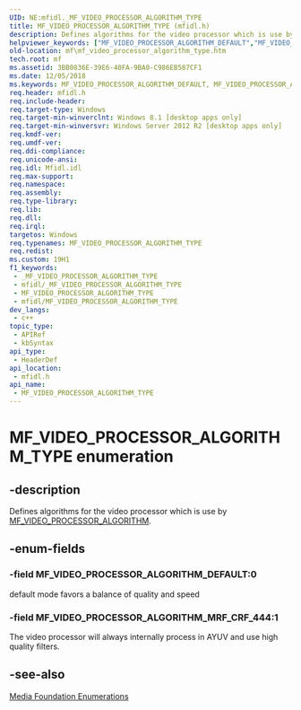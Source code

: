 ```yaml
---
UID: NE:mfidl._MF_VIDEO_PROCESSOR_ALGORITHM_TYPE
title: MF_VIDEO_PROCESSOR_ALGORITHM_TYPE (mfidl.h)
description: Defines algorithms for the video processor which is use by MF_VIDEO_PROCESSOR_ALGORITHM.
helpviewer_keywords: ["MF_VIDEO_PROCESSOR_ALGORITHM_DEFAULT","MF_VIDEO_PROCESSOR_ALGORITHM_MRF_CRF_444","MF_VIDEO_PROCESSOR_ALGORITHM_TYPE","MF_VIDEO_PROCESSOR_ALGORITHM_TYPE enumeration [Media Foundation]","mf.mf_video_processor_algorithm_type","mfidl/MF_VIDEO_PROCESSOR_ALGORITHM_DEFAULT","mfidl/MF_VIDEO_PROCESSOR_ALGORITHM_MRF_CRF_444","mfidl/MF_VIDEO_PROCESSOR_ALGORITHM_TYPE"]
old-location: mf\mf_video_processor_algorithm_type.htm
tech.root: mf
ms.assetid: 3BB0836E-39E6-40FA-9BA0-C986EB587CF1
ms.date: 12/05/2018
ms.keywords: MF_VIDEO_PROCESSOR_ALGORITHM_DEFAULT, MF_VIDEO_PROCESSOR_ALGORITHM_MRF_CRF_444, MF_VIDEO_PROCESSOR_ALGORITHM_TYPE, MF_VIDEO_PROCESSOR_ALGORITHM_TYPE enumeration [Media Foundation], mf.mf_video_processor_algorithm_type, mfidl/MF_VIDEO_PROCESSOR_ALGORITHM_DEFAULT, mfidl/MF_VIDEO_PROCESSOR_ALGORITHM_MRF_CRF_444, mfidl/MF_VIDEO_PROCESSOR_ALGORITHM_TYPE
req.header: mfidl.h
req.include-header: 
req.target-type: Windows
req.target-min-winverclnt: Windows 8.1 [desktop apps only]
req.target-min-winversvr: Windows Server 2012 R2 [desktop apps only]
req.kmdf-ver: 
req.umdf-ver: 
req.ddi-compliance: 
req.unicode-ansi: 
req.idl: Mfidl.idl
req.max-support: 
req.namespace: 
req.assembly: 
req.type-library: 
req.lib: 
req.dll: 
req.irql: 
targetos: Windows
req.typenames: MF_VIDEO_PROCESSOR_ALGORITHM_TYPE
req.redist: 
ms.custom: 19H1
f1_keywords:
 - _MF_VIDEO_PROCESSOR_ALGORITHM_TYPE
 - mfidl/_MF_VIDEO_PROCESSOR_ALGORITHM_TYPE
 - MF_VIDEO_PROCESSOR_ALGORITHM_TYPE
 - mfidl/MF_VIDEO_PROCESSOR_ALGORITHM_TYPE
dev_langs:
 - c++
topic_type:
 - APIRef
 - kbSyntax
api_type:
 - HeaderDef
api_location:
 - mfidl.h
api_name:
 - MF_VIDEO_PROCESSOR_ALGORITHM_TYPE
---
```


# MF_VIDEO_PROCESSOR_ALGORITHM_TYPE enumeration


## -description

Defines algorithms for the video processor which is use by <a href="/windows/desktop/medfound/mf-video-processor-algorithm">MF_VIDEO_PROCESSOR_ALGORITHM</a>.

## -enum-fields

### -field MF_VIDEO_PROCESSOR_ALGORITHM_DEFAULT:0

default mode favors a balance of quality and speed

### -field MF_VIDEO_PROCESSOR_ALGORITHM_MRF_CRF_444:1

The video processor will always internally process in AYUV and use high quality filters.

## -see-also

<a href="/windows/desktop/medfound/media-foundation-enumerations">Media Foundation Enumerations</a>
